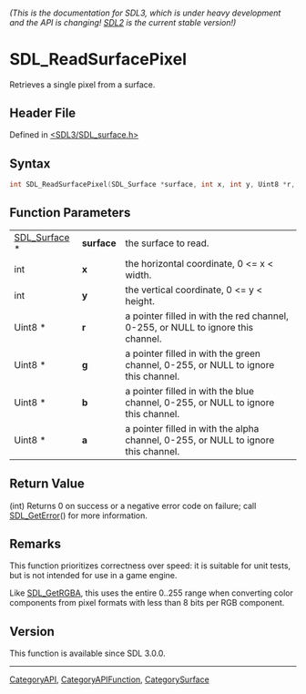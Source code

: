 ###### (This is the documentation for SDL3, which is under heavy development and the API is changing! [SDL2](https://wiki.libsdl.org/SDL2/) is the current stable version!)
# SDL_ReadSurfacePixel

Retrieves a single pixel from a surface.

## Header File

Defined in [<SDL3/SDL_surface.h>](https://github.com/libsdl-org/SDL/blob/main/include/SDL3/SDL_surface.h)

## Syntax

```c
int SDL_ReadSurfacePixel(SDL_Surface *surface, int x, int y, Uint8 *r, Uint8 *g, Uint8 *b, Uint8 *a);
```

## Function Parameters

|                              |             |                                                                                    |
| ---------------------------- | ----------- | ---------------------------------------------------------------------------------- |
| [SDL_Surface](SDL_Surface) * | **surface** | the surface to read.                                                               |
| int                          | **x**       | the horizontal coordinate, 0 <= x < width.                                         |
| int                          | **y**       | the vertical coordinate, 0 <= y < height.                                          |
| Uint8 *                      | **r**       | a pointer filled in with the red channel, 0-255, or NULL to ignore this channel.   |
| Uint8 *                      | **g**       | a pointer filled in with the green channel, 0-255, or NULL to ignore this channel. |
| Uint8 *                      | **b**       | a pointer filled in with the blue channel, 0-255, or NULL to ignore this channel.  |
| Uint8 *                      | **a**       | a pointer filled in with the alpha channel, 0-255, or NULL to ignore this channel. |

## Return Value

(int) Returns 0 on success or a negative error code on failure; call
[SDL_GetError](SDL_GetError)() for more information.

## Remarks

This function prioritizes correctness over speed: it is suitable for unit
tests, but is not intended for use in a game engine.

Like [SDL_GetRGBA](SDL_GetRGBA), this uses the entire 0..255 range when
converting color components from pixel formats with less than 8 bits per
RGB component.

## Version

This function is available since SDL 3.0.0.

----
[CategoryAPI](CategoryAPI), [CategoryAPIFunction](CategoryAPIFunction), [CategorySurface](CategorySurface)

